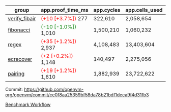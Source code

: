 | group | app.proof_time_ms | app.cycles | app.cells_used | leaf.proof_time_ms | leaf.cycles | leaf.cells_used |
| -- | -- | -- | -- | -- | -- | -- |
| [verify_fibair](https://github.com/openvm-org/openvm/blob/benchmark-results/benchmarks-pr/2074/verify_fibair-ce0f8aa25359bf58da78b21bdf1deca9f4d31fb3.md) |<span style='color: red'>(+10 [+3.7%])</span> 277 |  322,610 |  2,058,654 |- | - | - |
| [fibonacci](https://github.com/openvm-org/openvm/blob/benchmark-results/benchmarks-pr/2074/fibonacci-ce0f8aa25359bf58da78b21bdf1deca9f4d31fb3.md) |<span style='color: green'>(-10 [-1.0%])</span> 1,010 |  1,500,210 |  1,060,232 |- | - | - |
| [regex](https://github.com/openvm-org/openvm/blob/benchmark-results/benchmarks-pr/2074/regex-ce0f8aa25359bf58da78b21bdf1deca9f4d31fb3.md) |<span style='color: red'>(+35 [+1.2%])</span> 2,937 |  4,108,483 |  13,403,604 |- | - | - |
| [ecrecover](https://github.com/openvm-org/openvm/blob/benchmark-results/benchmarks-pr/2074/ecrecover-ce0f8aa25359bf58da78b21bdf1deca9f4d31fb3.md) |<span style='color: red'>(+2 [+0.2%])</span> 1,148 |  140,497 |  2,275,056 |- | - | - |
| [pairing](https://github.com/openvm-org/openvm/blob/benchmark-results/benchmarks-pr/2074/pairing-ce0f8aa25359bf58da78b21bdf1deca9f4d31fb3.md) |<span style='color: red'>(+19 [+1.2%])</span> 1,610 |  1,882,939 |  23,722,622 |- | - | - |


Commit: https://github.com/openvm-org/openvm/commit/ce0f8aa25359bf58da78b21bdf1deca9f4d31fb3

[Benchmark Workflow](https://github.com/openvm-org/openvm/actions/runs/17253520152)
